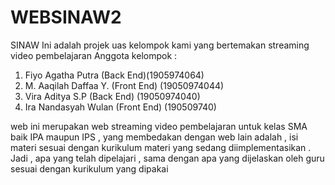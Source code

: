# WEBSINAW2
SINAW
Ini adalah projek uas kelompok kami yang bertemakan streaming video pembelajaran
Anggota kelompok :
1. Fiyo Agatha Putra (Back End)(1905974064)
2. M. Aaqilah Daffaa Y. (Front End) (19050974044)
3. Vira Aditya S.P (Back End) (19050974040)
4. Ira Nandasyah Wulan (Front End) (190509740)

web ini merupakan web streaming video pembelajaran untuk kelas SMA baik IPA maupun IPS , yang membedakan dengan web lain adalah , isi materi sesuai dengan kurikulum materi yang sedang diimplementasikan . Jadi , apa yang telah dipelajari , sama dengan apa yang dijelaskan oleh guru sesuai dengan kurikulum yang dipakai
